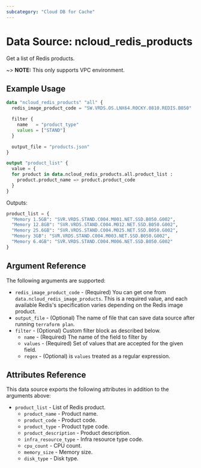 ```yaml
---
subcategory: "Cloud DB for Cache"
---
```



# Data Source: ncloud_redis_products

Get a list of Redis products.

~> **NOTE:** This only supports VPC environment.

## Example Usage

```terraform
data "ncloud_redis_products" "all" {
  redis_image_product_code = "SW.VRDS.OS.LNX64.ROCKY.0810.REDIS.B050"

  filter {
    name   = "product_type"
    values = ["STAND"]
  }

  output_file = "products.json"
}

output "product_list" {
  value = {
  for product in data.ncloud_redis_products.all.product_list :
    product.product_name => product.product_code
  }
}
```

Outputs:
```terraform
product_list = {
  "Memory 1.5GB": "SVR.VRDS.STAND.C004.M001.NET.SSD.B050.G002",
  "Memory 12.8GB": "SVR.VRDS.STAND.C004.M012.NET.SSD.B050.G002",
  "Memory 25.6GB": "SVR.VRDS.STAND.C004.M025.NET.SSD.B050.G002",
  "Memory 3GB": "SVR.VRDS.STAND.C004.M003.NET.SSD.B050.G002",
  "Memory 6.4GB": "SVR.VRDS.STAND.C004.M006.NET.SSD.B050.G002"
}
```

## Argument Reference

The following arguments are supported:

* `redis_image_product_code` - (Required) You can get one from `data.ncloud_redis_image_products`. This is a required value, and each available Redis's specification varies depending on the Redis image product.
* `output_file` - (Optional) The name of file that can save data source after running `terraform plan`.
* `filter` - (Optional) Custom filter block as described below.
  * `name` - (Required) The name of the field to filter by
  * `values` - (Required) Set of values that are accepted for the given field.
  * `regex` - (Optional) is `values` treated as a regular expression.

## Attributes Reference

This data source exports the following attributes in addition to the arguments above:

* `product_list` - List of Redis product.
  * `product_name` - Product name.
  * `product_code` - Product code.
  * `product_type` - Product type code.
  * `product_description` - Product description.
  * `infra_resource_type` - Infra resource type code.
  * `cpu_count` - CPU count.
  * `memory_size` - Memory size.
  * `disk_type` - Disk type.
